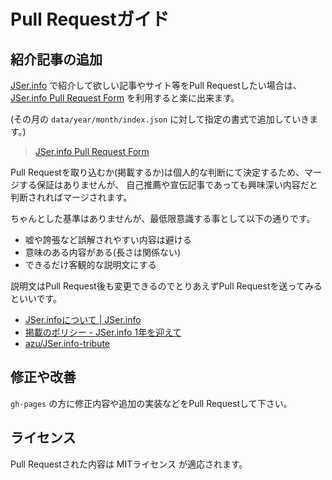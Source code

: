 # Pull Requestガイド

## 紹介記事の追加

[JSer.info](http://jser.info/ "JSer.info") で紹介して欲しい記事やサイト等をPull Requestしたい場合は、
[JSer.info Pull Request Form](http://azu.github.io/JSer.info-tribute/ "JSer.info Pull Request Form") を利用すると楽に出来ます。

(その月の `data/year/month/index.json` に対して指定の書式で追加していきます。)

> [JSer.info Pull Request Form](http://azu.github.io/JSer.info-tribute/ "JSer.info Pull Request Form")

Pull Requestを取り込むか(掲載するか)は個人的な判断にて決定するため、マージする保証はありませんが、
自己推薦や宣伝記事であっても興味深い内容だと判断されればマージされます。

ちゃんとした基準はありませんが、最低限意識する事として以下の通りです。

* 嘘や誇張など誤解されやすい内容は避ける
* 意味のある内容がある(長さは関係ない)
* できるだけ客観的な説明文にする

説明文はPull Request後も変更できるのでとりあえずPull Requestを送ってみるといいです。

* [JSer.infoについて | JSer.info](http://jser.info/about "JSer.infoについて | JSer.info")
* [掲載のポリシー - JSer.info 1年を迎えて](http://azu.github.io/slide/offline_study/jser_info.html#slide6 "掲載のポリシー")
* [azu/JSer.info-tribute](https://github.com/azu/JSer.info-tribute/ "azu/JSer.info-tribute")

## 修正や改善

`gh-pages` の方に修正内容や追加の実装などをPull Requestして下さい。

## ライセンス

Pull Requestされた内容は MITライセンス が適応されます。